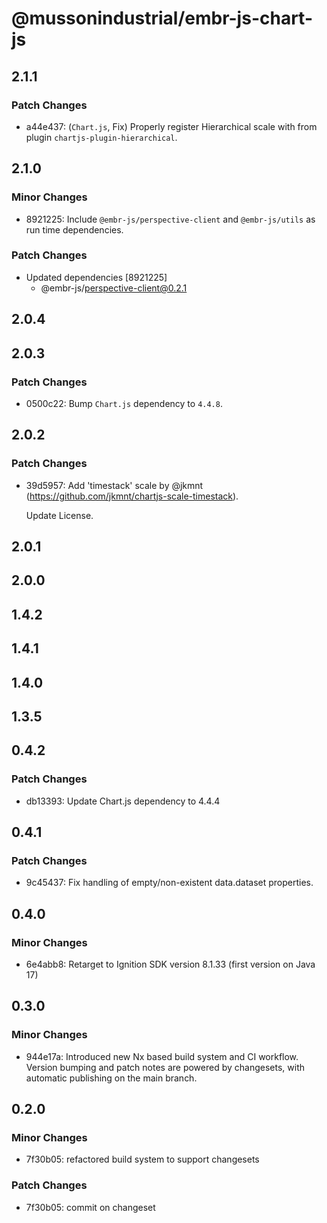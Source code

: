 # @mussonindustrial/embr-js-chart-js

## 2.1.1

### Patch Changes

- a44e437: (`Chart.js`, Fix) Properly register Hierarchical scale with from plugin `chartjs-plugin-hierarchical`.

## 2.1.0

### Minor Changes

- 8921225: Include `@embr-js/perspective-client` and `@embr-js/utils` as run time dependencies.

### Patch Changes

- Updated dependencies [8921225]
  - @embr-js/perspective-client@0.2.1

## 2.0.4

## 2.0.3

### Patch Changes

- 0500c22: Bump `Chart.js` dependency to `4.4.8`.

## 2.0.2

### Patch Changes

- 39d5957: Add 'timestack' scale by @jkmnt (https://github.com/jkmnt/chartjs-scale-timestack).

  Update License.

## 2.0.1

## 2.0.0

## 1.4.2

## 1.4.1

## 1.4.0

## 1.3.5

## 0.4.2

### Patch Changes

- db13393: Update Chart.js dependency to 4.4.4

## 0.4.1

### Patch Changes

- 9c45437: Fix handling of empty/non-existent data.dataset properties.

## 0.4.0

### Minor Changes

- 6e4abb8: Retarget to Ignition SDK version 8.1.33 (first version on Java 17)

## 0.3.0

### Minor Changes

- 944e17a: Introduced new Nx based build system and CI workflow. Version bumping and patch notes are powered by changesets, with automatic publishing on the main branch.

## 0.2.0

### Minor Changes

- 7f30b05: refactored build system to support changesets

### Patch Changes

- 7f30b05: commit on changeset
